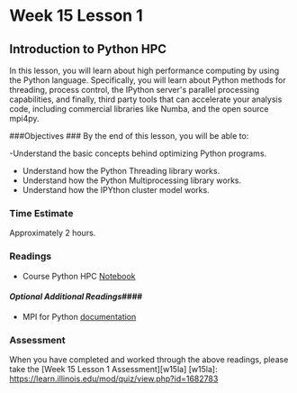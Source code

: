 # Week 15 Lesson 1 #
## Introduction to Python HPC ##

In this lesson, you will learn about high performance computing by using
the Python language. Specifically, you will learn about Python methods
for threading, process control, the IPython server's parallel processing
capabilities, and finally, third party tools that can accelerate your
analysis code, including commercial libraries like Numba, and the open
source mpi4py.

###Objectives ###
By the end of this lesson, you will be able to:

-Understand the basic concepts behind optimizing Python programs.
- Understand how the Python Threading library works.
- Understand how the Python Multiprocessing library works.
- Understand how the IPYthon cluster model works. 

### Time Estimate ###

Approximately 2 hours.

### Readings ####

- Course Python HPC [Notebook](notebook/pyhpc.ipynb)


#### *Optional Additional Readings*####

- MPI for Python [documentation](https://mpi4py.readthedocs.org/en/latest/)

### Assessment ###

When you have completed and worked through the above readings, please take the [Week 15 Lesson 1 Assessment][w15la]
[w15la]: https://learn.illinois.edu/mod/quiz/view.php?id=1682783